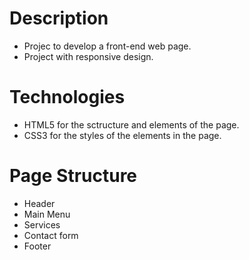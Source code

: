 # Description
- Projec to develop a front-end web page.
- Project with responsive design.

# Technologies 
- HTML5 for the sctructure and elements of the page.
- CSS3 for the styles of the elements in the page.

# Page Structure
- Header
- Main Menu
- Services
- Contact form
- Footer
